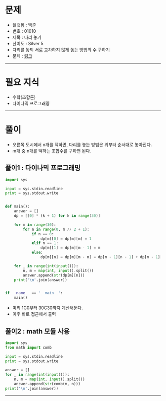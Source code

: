 # 문제
- 플랫폼 : 백준
- 번호 : 01010
- 제목 : 다리 놓기
- 난이도 : Silver 5
- 다리를 놓되 서로 교차하지 않게 놓는 방법의 수 구하기
- 문제 : <a href="https://www.acmicpc.net/problem/1010" target="_blank">링크</a>

---

# 필요 지식
- 수학(조합론)
- 다이나믹 프로그래밍

---

# 풀이
- 오른쪽 도시에서 n개를 택하면, 다리를 놓는 방법은 위부터 순서대로 놓아진다.
- m개 중 n개를 택하는 조합수를 구하면 된다.

## 풀이1 : 다이나믹 프로그래밍
```python
import sys

input = sys.stdin.readline
print = sys.stdout.write


def main():
    answer = []
    dp = [[0] * (k + 1) for k in range(30)]

    for m in range(30):
        for n in range(0, m // 2 + 1):
            if n == 0:
                dp[m][0] = dp[m][m] = 1
            elif n == 1:
                dp[m][1] = dp[m][m - 1] = m
            else:
                dp[m][n] = dp[m][m - n] = dp[m - 1][n - 1] + dp[m - 1][n]

    for _ in range(int(input())):
        n, m = map(int, input().split())
        answer.append(str(dp[m][n]))
    print('\n'.join(answer))


if __name__ == '__main__':
    main()
```
- 미리 1C0부터 30C30까지 계산해둔다.
- 이후 바로 접근해서 출력


## 풀이2 : math 모듈 사용
```python
import sys
from math import comb

input = sys.stdin.readline
print = sys.stdout.write

answer = []
for _ in range(int(input())):
    n, m = map(int, input().split())
    answer.append(str(comb(m, n)))
print('\n'.join(answer))
```

---
